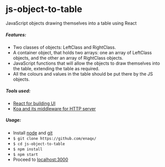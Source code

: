 js-object-to-table
==================

JavaScript objects drawing themselves into a table using React

##### Features:
  * Two classes of objects: LeftClass and RightClass.
  * A container object, that holds two arrays: one an array of LeftClass objects, and the other an array of RightClass objects.
  * JavaScript functions that will allow the objects to draw themselves into the  table, extending the table as required.
  * All the colours and values in the table should be put there by the JS objects.


##### Tools used:
  * [React for building UI](https://github.com/facebook/react)
  * [Koa and its middleware for HTTP server](https://github.com/koajs/koa)


##### Usage:
  * Install [node](https://github.com/joyent/node/wiki/Installing-Node.js-via-package-manager) and [git](http://git-scm.com/downloads)
  * `$ git clone https://github.com/enaqx/`
  * `$ cd js-object-to-table`
  * `$ npm install`
  * `$ npm start`
  * Proceed to [localhost:3000](http://localhost:3000)